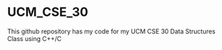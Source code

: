 # UCM_CSE_30
This github repository has my code for my UCM CSE 30 Data Structures Class using C++/C 
